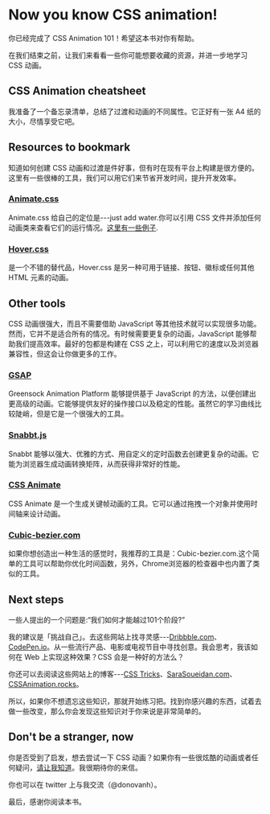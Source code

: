 # Now you know CSS animation!

你已经完成了 CSS Animation 101！希望这本书对你有帮助。

在我们结束之前，让我们来看看一些你可能想要收藏的资源，并进一步地学习 CSS 动画。

## CSS Animation cheatsheet

我准备了一个备忘录清单，总结了过渡和动画的不同属性。它正好有一张 A4 纸的大小，尽情享受它吧。

## Resources to bookmark

知道如何创建 CSS 动画和过渡是件好事，但有时在现有平台上构建是很方便的。这里有一些很棒的工具，我们可以用它们来节省开发时间，提升开发效率。

### [Animate.css](https://daneden.github.io/animate.css/)

Animate.css 给自己的定位是---just add water.你可以引用 CSS 文件并添加任何动画类来查看它们的运行情况。[这里有一些例子](https://codepen.io/donovanh/pen/xbvOQK).

### [Hover.css](http://ianlunn.github.io/Hover/)

是一个不错的替代品，Hover.css 是另一种可用于链接、按钮、徽标或任何其他 HTML 元素的动画。

## Other tools

CSS 动画很强大，而且不需要借助 JavaScript 等其他技术就可以实现很多功能。然而，它并不是适合所有的情况。有时候需要更复杂的动画，JavaScript 能够帮助我们提高效率。最好的包都是构建在 CSS 之上，可以利用它的速度以及浏览器兼容性，但这会让你做更多的工作。

### [GSAP](https://greensock.com/gsap)

Greensock Animation Platform 能够提供基于 JavaScript 的方法，以便创建出更高级的动画。它能够提供友好的操作接口以及稳定的性能。虽然它的学习曲线比较陡峭，但是它是一个很强大的工具。

### [Snabbt.js](http://daniel-lundin.github.io/snabbt.js/)

Snabbt 能够以强大、优雅的方式、用自定义的定时函数去创建更复杂的动画。它能为浏览器生成动画转换矩阵，从而获得非常好的性能。

### [CSS Animate](http://cssanimate.com/)

CSS Animate 是一个生成关键帧动画的工具。它可以通过拖拽一个对象并使用时间轴来设计动画。

### [Cubic-bezier.com](http://cubic-bezier.com/)

如果你想创造出一种生活的感觉时，我推荐的工具是：Cubic-bezier.com.这个简单的工具可以帮助你优化时间函数，另外，Chrome浏览器的检查器中也内置了类似的工具。

## Next steps

一些人提出的一个问题是:“我们如何才能越过101个阶段?”

我的建议是「挑战自己」。去这些网站上找寻灵感---[Dribbble.com](https://dribbble.com/)、[CodePen.io](http://codepen.io)。从一些流行产品、电影或电视节目中寻找创意。我会思考，我该如何在 Web 上实现这种效果？CSS 会是一种好的方法么？

你还可以去阅读这些网站上的博客---[CSS Tricks](https://css-tricks.com/)、[SaraSoueidan.com](http://sarasoueidan.com/articles/index.html)、[CSSAnimation.rocks](https://cssanimation.rocks/)。

所以，如果你不想遗忘这些知识，那就开始练习把。找到你感兴趣的东西，试着去做一些改变，那么你会发现这些知识对于你来说是非常简单的。

## Don't be a stranger, now

你是否受到了启发，想去尝试一下 CSS 动画？如果你有一些很炫酷的动画或者任何疑问，[请让我知道](mailto:hello@cssanimation.rocks)。我很期待你的来信。

你也可以在 twitter 上与我交流（@donovanh）。

最后，感谢你阅读本书。







